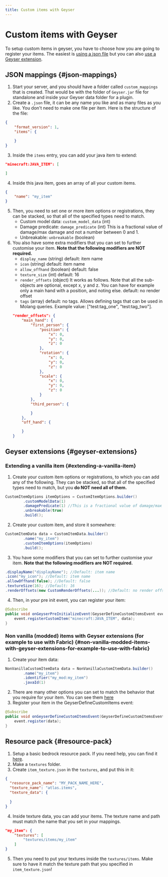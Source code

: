 ```yaml
---
title: Custom items with Geyser
---
```


# Custom items with Geyser

To setup custom items in geyser, you have to choose how you are going to register your items. The easiest is [using a json file](#json-mappings) but you can also [use a Geyser extension](#geyser-extensions).

## JSON mappings {#json-mappings}

1. Start your server, and you should have a folder called `custom_mappings` that is created. That would be with the folder of `Geyser.jar` file for standalone and inside your Geyser data folder for a plugin.
2. Create a `.json` file, it can be any name you like and as many files as you like. You don't need to make one file per item. Here is the structure of the file:
```json
{
    "format_version": 1,
    "items": {

    }
}
```
3. Inside the `items` entry, you can add your java item to extend:

```json
"minecraft:JAVA_ITEM": [

]
```
4. Inside this java item, goes an array of all your custom items.

```json
{
    "name": "my_item"
}
```
5. Then, you need to set one or more item options or registrations, they can be stacked, so that all of the specified types need to match.
    * Custom model data: `custom_model_data` (int)
    * Damage predicate: `damage_predicate` (int) This is a fractional value of damage/max damage and not a number between 0 and 1.
    * Unbreakable: `unbreakable` (boolean)
6. You also have some extra modifiers that you can set to further customise your item. **Note that the following modifiers are NOT required.**
    * `display_name` (string) default: item name
    * `icon` (string) default: item name
    * `allow_offhand` (boolean) default: false
    * `texture_size` (int) default: 16
    * `render_offsets` (object) It works as follows. Note that all the sub-objects are optional, except x, y and z. You can have for example only a main hand with a position, and noting else. default: no render offset
    * `tags` (array) default: no tags. Allows defining tags that can be used in Molang queries. Example value: ["test:tag_one", "test:tag_two"].
    ```json
    "render_offsets": {
        "main_hand": {
            "first_person": {
                "position": {
                    "x": 0,
                    "y": 0,
                    "z": 0
                },
                "rotation": {
                    "x": 0,
                    "y": 0,
                    "z": 0
                },
                "scale": {
                    "x": 0,
                    "y": 0,
                    "z": 0
                }
            },
            "third_person": {

            }
        },
        "off_hand": {

        }
    }
    ```

## Geyser extensions {#geyser-extensions}

### Extending a vanilla item {#extending-a-vanilla-item}

1. Create your custom item options or registrations, to which you can add any of the following. They can be stacked, so that all of the specified types need to match, but you **do NOT need all of them.**
```java
CustomItemOptions itemOptions = CustomItemOptions.builder()
        .customModelData(1)
        .damagePredicate(1) //This is a fractional value of damage/max damage and not a number between 0 and 1.
        .unbreakable(true)
        .build();
```
2. Create your custom item, and store it somewhere:
```java
CustomItemData data = CustomItemData.builder()
        .name("my_item")
        .customItemOptions(itemOptions)
        .build();
```
3. You have some modifiers that you can set to further customise your item. **Note that the following modifiers are NOT required.**
```java
.displayName("displayName"); //Default: item name
.icon("my_icon"); //Default: item name
.allowOffhand(false); //Default: false
.textureSize(16); //Default: 16
.renderOffsets(new CustomRenderOffsets(...)); //Default: no render offset
```
4. Then, in your pre init event, you can register your item:
```java
@Subscribe
public void onGeyserPreInitializeEvent(GeyserDefineCustomItemsEvent event) {
    event.registerCustomItem("minecraft:JAVA_ITEM", data);
}
```

### Non vanilla (modded) items with Geyser extensions (for example to use with Fabric) {#non-vanilla-modded-items-with-geyser-extensions-for-example-to-use-with-fabric}

1. Create your item data:
```java
NonVanillaCustomItemData data = NonVanillaCustomItemData.builder()
        .name("my_item")
        .identifier("my_mod:my_item")
        .javaId(1)
```
2. There are many other options you can set to match the behavior that you require for your item. You can see them [here](https://github.com/GeyserMC/Geyser/blob/master/api/src/main/java/org/geysermc/geyser/api/item/custom/NonVanillaCustomItemData.java)
3. Register your item in the GeyserDefineCustomItems event:
```java
@Subscribe
public void onGeyserDefineCustomItemsEvent(GeyserDefineCustomItemsEvent event) {
    event.register(data);
}
```

## Resource pack {#resource-pack}

1. Setup a basic bedrock resource pack. If you need help, you can find it [here](https://wiki.bedrock.dev/guide/project-setup.html#rp-manifest).
2. Make a `textures` folder.
3. Create `item_texture.json` in the `textures`, and put this in it:

```json
{
  "resource_pack_name": "MY_PACK_NAME_HERE",
  "texture_name": "atlas.items",
  "texture_data": {
    
  }
}
```
4. Inside texture data, you can add your items. The texture name and path must match the name that you set in your mappings.

```json
"my_item": {
    "textures": [
        "textures/items/my_item"
    ]
}
```
5. Then you need to put your textures inside the `textures/items`. Make sure to have it match the texture path that you specified in `item_texture.json`!

